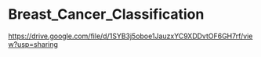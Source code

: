 # Breast_Cancer_Classification

https://drive.google.com/file/d/1SYB3j5oboe1JauzxYC9XDDvtOF6GH7rf/view?usp=sharing
